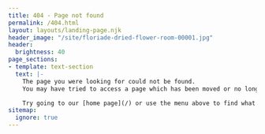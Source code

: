 ```yaml
---
title: 404 - Page not found
permalink: /404.html
layout: layouts/landing-page.njk
header_image: "/site/floriade-dried-flower-room-00001.jpg"
header:
  brightness: 40
page_sections:
- template: text-section
  text: |-
    The page you were looking for could not be found.
    You may have tried to access a page which has been moved or no longer exists.

    Try going to our [home page](/) or use the menu above to find what you were looking for.
sitemap:
  ignore: true
---
```

